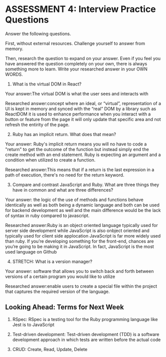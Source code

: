 # ASSESSMENT 4: Interview Practice Questions

Answer the following questions.

First, without external resources. Challenge yourself to answer from memory.

Then, research the question to expand on your answer. Even if you feel you have answered the question completely on your own, there is always something more to learn. Write your researched answer in your OWN WORDS.

1. What is the virtual DOM in React?

Your answer:The virtual DOM is what the user sees and interacts with

Researched answer:concept where an ideal, or “virtual”, representation of a UI is kept in memory and synced with the “real” DOM by a library such as ReactDOM it is used to enhance performance when you interact with a button or feature from the page it will only update that specific area and not refresh the entirity of the page.

2. Ruby has an implicit return. What does that mean?

Your answer: Ruby's implicit return means you will no have to code a "return" to get the outcome of the function but instead simply end the create method with an end statement. Ruby is expecting an argument and a condition when utilized to create a function.

Researched answer:This means that if a return is the last expression in a path of execution, there's no need for the return keyword.

3. Compare and contrast JavaScript and Ruby. What are three things they have in common and what are three differences?

Your answer: the logic of the use of methods and functions behave identically as well as both being a dynamic language and both can be used for backend development as well and the main difference would be the lack of syntax in ruby compared to javascript.

Researched answer:Ruby is an object oriented language typically used for server side development while JavaScript is also onbject oriented and typically used for client side applocation JavaScript is far more widely used than ruby. If you’re developing something for the front-end, chances are you’re going to be making it in JavaScript. In fact, JavaScript is the most used language on Github

4. STRETCH: What is a version manager?

Your answer: software that allows you to switch back and forth between versions of a certain program you would like to utilize

Researched answer:enable users to create a special file within the project that captures the required version of the language.

## Looking Ahead: Terms for Next Week

1. RSpec: RSpec is a testing tool for the Ruby programming language like Jest is to JavaScript

2. Test-driven development: Test-driven development (TDD) is a software development approach in which tests are written before the actual code

3. CRUD: Create, Read, Update, Delete
